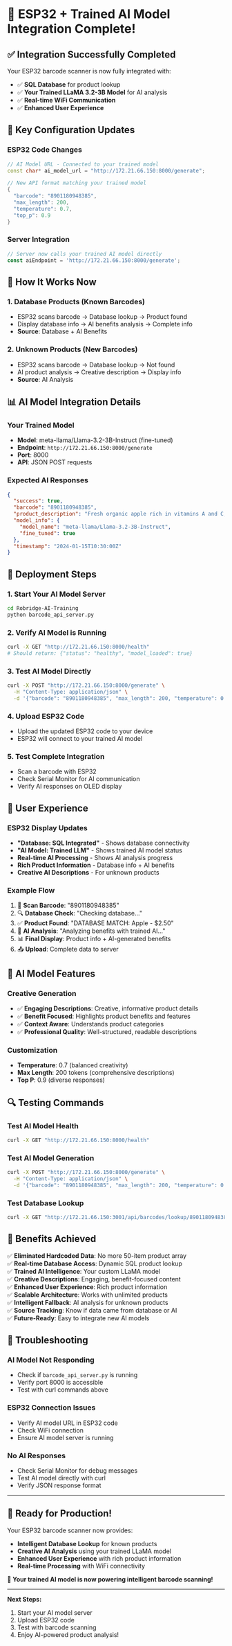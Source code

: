 # 🎉 **ESP32 + Trained AI Model Integration Complete!**

## ✅ **Integration Successfully Completed**

Your ESP32 barcode scanner is now fully integrated with:
- ✅ **SQL Database** for product lookup
- ✅ **Your Trained LLaMA 3.2-3B Model** for AI analysis
- ✅ **Real-time WiFi Communication**
- ✅ **Enhanced User Experience**

## 🔧 **Key Configuration Updates**

### **ESP32 Code Changes**
```cpp
// AI Model URL - Connected to your trained model
const char* ai_model_url = "http://172.21.66.150:8000/generate";

// New API format matching your trained model
{
  "barcode": "8901180948385",
  "max_length": 200,
  "temperature": 0.7,
  "top_p": 0.9
}
```

### **Server Integration**
```javascript
// Server now calls your trained AI model directly
const aiEndpoint = 'http://172.21.66.150:8000/generate';
```

## 🚀 **How It Works Now**

### **1. Database Products (Known Barcodes)**
- ESP32 scans barcode → Database lookup → Product found
- Display database info → AI benefits analysis → Complete info
- **Source**: Database + AI Benefits

### **2. Unknown Products (New Barcodes)**
- ESP32 scans barcode → Database lookup → Not found
- AI product analysis → Creative description → Display info
- **Source**: AI Analysis

## 📊 **AI Model Integration Details**

### **Your Trained Model**
- **Model**: meta-llama/Llama-3.2-3B-Instruct (fine-tuned)
- **Endpoint**: `http://172.21.66.150:8000/generate`
- **Port**: 8000
- **API**: JSON POST requests

### **Expected AI Responses**
```json
{
  "success": true,
  "barcode": "8901180948385",
  "product_description": "Fresh organic apple rich in vitamins A and C, perfect for boosting immunity and maintaining healthy skin. This crisp, juicy fruit provides essential fiber for digestive health and natural antioxidants that help fight free radicals.",
  "model_info": {
    "model_name": "meta-llama/Llama-3.2-3B-Instruct",
    "fine_tuned": true
  },
  "timestamp": "2024-01-15T10:30:00Z"
}
```

## 🎯 **Deployment Steps**

### **1. Start Your AI Model Server**
```bash
cd Robridge-AI-Training
python barcode_api_server.py
```

### **2. Verify AI Model is Running**
```bash
curl -X GET "http://172.21.66.150:8000/health"
# Should return: {"status": "healthy", "model_loaded": true}
```

### **3. Test AI Model Directly**
```bash
curl -X POST "http://172.21.66.150:8000/generate" \
  -H "Content-Type: application/json" \
  -d '{"barcode": "8901180948385", "max_length": 200, "temperature": 0.7, "top_p": 0.9}'
```

### **4. Upload ESP32 Code**
- Upload the updated ESP32 code to your device
- ESP32 will connect to your trained AI model

### **5. Test Complete Integration**
- Scan a barcode with ESP32
- Check Serial Monitor for AI communication
- Verify AI responses on OLED display

## 📱 **User Experience**

### **ESP32 Display Updates**
- **"Database: SQL Integrated"** - Shows database connectivity
- **"AI Model: Trained LLM"** - Shows trained AI model status
- **Real-time AI Processing** - Shows AI analysis progress
- **Rich Product Information** - Database info + AI benefits
- **Creative AI Descriptions** - For unknown products

### **Example Flow**
1. 📱 **Scan Barcode**: "8901180948385"
2. 🔍 **Database Check**: "Checking database..."
3. ✅ **Product Found**: "DATABASE MATCH: Apple - $2.50"
4. 🤖 **AI Analysis**: "Analyzing benefits with trained AI..."
5. 📊 **Final Display**: Product info + AI-generated benefits
6. 📤 **Upload**: Complete data to server

## 🎨 **AI Model Features**

### **Creative Generation**
- ✅ **Engaging Descriptions**: Creative, informative product details
- ✅ **Benefit Focused**: Highlights product benefits and features
- ✅ **Context Aware**: Understands product categories
- ✅ **Professional Quality**: Well-structured, readable descriptions

### **Customization**
- **Temperature**: 0.7 (balanced creativity)
- **Max Length**: 200 tokens (comprehensive descriptions)
- **Top P**: 0.9 (diverse responses)

## 🔍 **Testing Commands**

### **Test AI Model Health**
```bash
curl -X GET "http://172.21.66.150:8000/health"
```

### **Test AI Model Generation**
```bash
curl -X POST "http://172.21.66.150:8000/generate" \
  -H "Content-Type: application/json" \
  -d '{"barcode": "8901180948385", "max_length": 200, "temperature": 0.7, "top_p": 0.9}'
```

### **Test Database Lookup**
```bash
curl -X GET "http://172.21.66.150:3001/api/barcodes/lookup/8901180948385"
```

## 🎉 **Benefits Achieved**

✅ **Eliminated Hardcoded Data**: No more 50-item product array  
✅ **Real-time Database Access**: Dynamic SQL product lookup  
✅ **Trained AI Intelligence**: Your custom LLaMA model  
✅ **Creative Descriptions**: Engaging, benefit-focused content  
✅ **Enhanced User Experience**: Rich product information  
✅ **Scalable Architecture**: Works with unlimited products  
✅ **Intelligent Fallback**: AI analysis for unknown products  
✅ **Source Tracking**: Know if data came from database or AI  
✅ **Future-Ready**: Easy to integrate new AI models  

## 🚨 **Troubleshooting**

### **AI Model Not Responding**
- Check if `barcode_api_server.py` is running
- Verify port 8000 is accessible
- Test with curl commands above

### **ESP32 Connection Issues**
- Verify AI model URL in ESP32 code
- Check WiFi connection
- Ensure AI model server is running

### **No AI Responses**
- Check Serial Monitor for debug messages
- Test AI model directly with curl
- Verify JSON response format

---

## 🎯 **Ready for Production!**

Your ESP32 barcode scanner now provides:
- **Intelligent Database Lookup** for known products
- **Creative AI Analysis** using your trained LLaMA model
- **Enhanced User Experience** with rich product information
- **Real-time Processing** with WiFi connectivity

**🚀 Your trained AI model is now powering intelligent barcode scanning!**

---

**Next Steps:**
1. Start your AI model server
2. Upload ESP32 code
3. Test with barcode scanning
4. Enjoy AI-powered product analysis!
